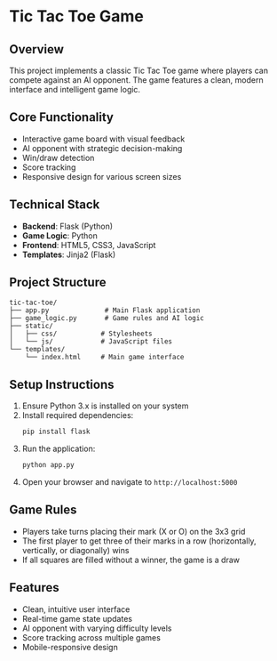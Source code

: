 # Tic Tac Toe Game

## Overview
This project implements a classic Tic Tac Toe game where players can compete against an AI opponent. The game features a clean, modern interface and intelligent game logic.

## Core Functionality
- Interactive game board with visual feedback
- AI opponent with strategic decision-making
- Win/draw detection
- Score tracking
- Responsive design for various screen sizes

## Technical Stack
- **Backend**: Flask (Python)
- **Game Logic**: Python
- **Frontend**: HTML5, CSS3, JavaScript
- **Templates**: Jinja2 (Flask)

## Project Structure
```
tic-tac-toe/
├── app.py              # Main Flask application
├── game_logic.py       # Game rules and AI logic
├── static/
│   ├── css/           # Stylesheets
│   └── js/            # JavaScript files
└── templates/
    └── index.html     # Main game interface
```

## Setup Instructions
1. Ensure Python 3.x is installed on your system
2. Install required dependencies:
   ```bash
   pip install flask
   ```
3. Run the application:
   ```bash
   python app.py
   ```
4. Open your browser and navigate to `http://localhost:5000`

## Game Rules
- Players take turns placing their mark (X or O) on the 3x3 grid
- The first player to get three of their marks in a row (horizontally, vertically, or diagonally) wins
- If all squares are filled without a winner, the game is a draw

## Features
- Clean, intuitive user interface
- Real-time game state updates
- AI opponent with varying difficulty levels
- Score tracking across multiple games
- Mobile-responsive design